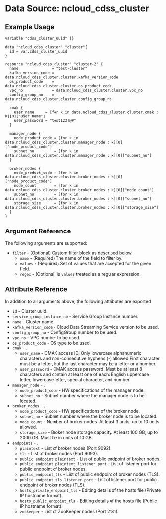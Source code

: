 # Data Source: ncloud_cdss_cluster

## Example Usage
``` hcl
variable "cdss_cluster_uuid" {}

data "ncloud_cdss_cluster" "cluster"{
  id = var.cdss_cluster_uuid
}

resource "ncloud_cdss_cluster" "cluster-2" {
  name               = "test-cluster"
  kafka_version_code = data.ncloud_cdss_cluster.cluster.kafka_version_code
  os_product_code    = data.ncloud_cdss_cluster.cluster.os_product_code
  vpc_no             = data.ncloud_cdss_cluster.cluster.vpc_no
  config_group_no    = data.ncloud_cdss_cluster.cluster.config_group_no

  cmak {
    user_name     = [for k in data.ncloud_cdss_cluster.cluster.cmak : k][0]["user_name"]
    user_password = "test123!@#"
  }

  manager_node {
    node_product_code = [for k in data.ncloud_cdss_cluster.cluster.manager_node : k][0]["node_product_code"]
    subnet_no         = [for k in data.ncloud_cdss_cluster.cluster.manager_node : k][0]["subnet_no"]
  }

  broker_nodes {
    node_product_code = [for k in data.ncloud_cdss_cluster.cluster.broker_nodes : k][0]["node_product_code"]
    node_count        = [for k in data.ncloud_cdss_cluster.cluster.broker_nodes : k][0]["node_count"]
    subnet_no         = [for k in data.ncloud_cdss_cluster.cluster.broker_nodes : k][0]["subnet_no"]
    storage_size      = [for k in data.ncloud_cdss_cluster.cluster.broker_nodes : k][0]["storage_size"]
  }
}
```

## Argument Reference
The following arguments are supported:

* `filter` - (Optional) Custom filter block as described below.
  * `name` - (Required) The name of the field to filter by.
  * `values` - (Required) Set of values that are accepted for the given field.
  * `regex` - (Optional) is `values` treated as a regular expression.

## Attribute Reference
In addition to all arguments above, the following attributes are exported

* `id` - Cluster uuid.
* `service_group_instance_no` - Service Group Instance number.
* `name` - Cluster name.
* `kafka_version_code` - Cloud Data Streaming Service version to be used.
* `config_group_no` - ConfigGroup number to be used.
* `vpc_no` - VPC number to be used.
* `os_product_code` -  OS type to be used.
* `cmak` - .
  * `user_name` - CMAK access ID. Only lowercase alphanumeric characters and non-consecutive hyphens (-) allowed First character must be a letter, but the last character may be a letter or a number.
  * `user_password` - CMAK access password. Must be at least 8 characters and contain at least one of each: English uppercase letter, lowercase letter, special character, and number.
* `manager_node` - .
  * `node_product_code` - HW specifications of the manager node.
  * `subnet_no` - Subnet number where the manager node is to be located.
* `broker_nodes` - .
  * `node_product_code` - HW specifications of the broker node.
  * `subnet_no` - Subnet number where the broker node is to be located.
  * `node_count` - Number of broker nodes. At least 3 units, up to 10 units allowed.
  * `storage_size` - Broker node storage capacity. At least 100 GB, up to 2000 GB. Must be in units of 10 GB.
* `endpoints` - .
  * `plaintext` - List of broker nodes (Port 9092).
  * `tls` - List of broker nodes (Port 9093).
  * `public_endpoint_plaintext` - List of public endpoint of broker nodes.
  * `public_endpoint_plaintext_listener_port` - List of listener port for public endpoint of broker nodes.
  * `public_endpoint_tls` - List of public endpoint of broker nodes (TLS).
  * `public_endpoint_tls_listener_port` - List of listener port for public endpoint of broker nodes (TLS).
  * `hosts_private_endpoint_tls` - Editing details of the hosts file (Private IP hostname format).
  * `hosts_public_endpoint_tls` - Editing details of the hosts file (Public IP hostname format).
  * `zookeeper` - List of ZooKeeper nodes (Port 2181).